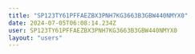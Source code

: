 ```yaml
---
title: "SP123TY61PFFAEZBX3PNH7KG3663B3GBW440NMYX0"
date: 2024-07-05T06:08:14.234Z
user: SP123TY61PFFAEZBX3PNH7KG3663B3GBW440NMYX0
layout: "users"
---
```

    